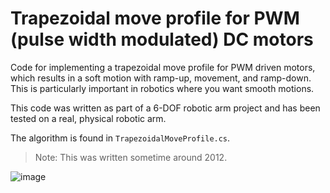 # Trapezoidal move profile for PWM (pulse width modulated) DC motors
Code for implementing a trapezoidal move profile for PWM driven motors, which results in a soft motion with ramp-up, movement, and ramp-down. This is particularly important in robotics where you want smooth motions. 

This code was written as part of a 6-DOF robotic arm project and has been tested on a real, physical robotic arm.

The algorithm is found in `TrapezoidalMoveProfile.cs`.

> Note: This was written sometime around 2012.

![image](https://user-images.githubusercontent.com/32486318/194780047-a78380dd-2d6c-4d33-b25c-919bcfba0927.png)
